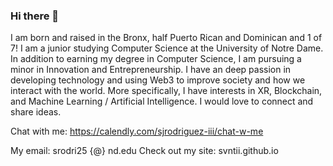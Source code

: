 ### Hi there 👋

<!--
**svntii/svntii** is a ✨ _special_ ✨ repository because its `README.md` (this file) appears on your GitHub profile.
-->

I am born and raised in the Bronx, half Puerto Rican and Dominican and 1 of 7! I am a junior studying Computer Science at the University of Notre Dame. 
In addition to earning my degree in Computer Science, I am pursuing a minor in Innovation and Entrepreneurship. 
I have an deep passion in developing technology and using Web3 to improve society and how we interact with the world. 
More specifically, I have interests in XR, Blockchain, and Machine Learning / Artificial Intelligence. I would love to connect and share ideas.

Chat with me: https://calendly.com/sjrodriguez-iii/chat-w-me

My email: srodri25 {@} nd.edu
Check out my site: svntii.github.io
